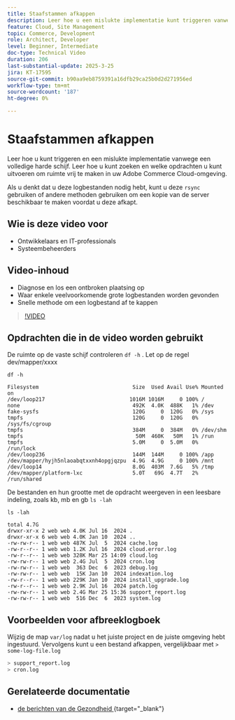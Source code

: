```yaml
---
title: Staafstammen afkappen
description: Leer hoe u een mislukte implementatie kunt triggeren vanwege een volledige harde schijf door grote logbestanden af te kappen.
feature: Cloud, Site Management
topic: Commerce, Development
role: Architect, Developer
level: Beginner, Intermediate
doc-type: Technical Video
duration: 206
last-substantial-update: 2025-3-25
jira: KT-17595
source-git-commit: b90aa9eb8759391a16dfb29ca25b0d2d271956ed
workflow-type: tm+mt
source-wordcount: '187'
ht-degree: 0%

---
```


# Staafstammen afkappen

Leer hoe u kunt triggeren en een mislukte implementatie vanwege een volledige harde schijf. Leer hoe u kunt zoeken en welke opdrachten u kunt uitvoeren om ruimte vrij te maken in uw Adobe Commerce Cloud-omgeving.

Als u denkt dat u deze logbestanden nodig hebt, kunt u deze `rsync` gebruiken of andere methoden gebruiken om een kopie van de server beschikbaar te maken voordat u deze afkapt.

## Wie is deze video voor

- Ontwikkelaars en IT-professionals
- Systeembeheerders

## Video-inhoud

- Diagnose en los een ontbroken plaatsing op
- Waar enkele veelvoorkomende grote logbestanden worden gevonden
- Snelle methode om een logbestand af te kappen

>[!VIDEO](https://video.tv.adobe.com/v/3454589?learn=on&captions=dut)


## Opdrachten die in de video worden gebruikt

De ruimte op de vaste schijf controleren `df -h` . Let op de regel dev/mapper/xxxx

```SHELL
df -h

Filesystem                              Size  Used Avail Use% Mounted on
/dev/loop217                           1016M 1016M     0 100% /
none                                    492K  4.0K  488K   1% /dev
fake-sysfs                              120G     0  120G   0% /sys
tmpfs                                   120G     0  120G   0% /sys/fs/cgroup
tmpfs                                   384M     0  384M   0% /dev/shm
tmpfs                                    50M  460K   50M   1% /run
tmpfs                                   5.0M     0  5.0M   0% /run/lock
/dev/loop236                            144M  144M     0 100% /app
/dev/mapper/hyjh5nlaoabqtxxnh4opgjqzpu  4.9G  4.9G     0 100% /mnt
/dev/loop14                             8.0G  403M  7.6G   5% /tmp
/dev/mapper/platform-lxc                5.0T   69G  4.7T   2% /run/shared
```


De bestanden en hun grootte met de opdracht weergeven in een leesbare indeling, zoals kb, mb en gb `ls -lah`

```SHELL
ls -lah

total 4.7G
drwxr-xr-x 2 web web 4.0K Jul 16  2024 .
drwxr-xr-x 6 web web 4.0K Jan 10  2024 ..
-rw-rw-r-- 1 web web 487K Jul  5  2024 cache.log
-rw-r--r-- 1 web web 1.2K Jul 16  2024 cloud.error.log
-rw-r--r-- 1 web web 328K Mar 25 14:09 cloud.log
-rw-rw-r-- 1 web web 2.4G Jul  5  2024 cron.log
-rw-rw-r-- 1 web web  363 Dec  6  2023 debug.log
-rw-rw-r-- 1 web web  15K Jan 10  2024 indexation.log
-rw-r--r-- 1 web web 229K Jan 10  2024 install_upgrade.log
-rw-r--r-- 1 web web 2.9K Jul 16  2024 patch.log
-rw-rw-r-- 1 web web 2.4G Mar 25 15:36 support_report.log
-rw-rw-r-- 1 web web  516 Dec  6  2023 system.log
```

## Voorbeelden voor afbreeklogboek

Wijzig de map `var/log` nadat u het juiste project en de juiste omgeving hebt ingestuurd. Vervolgens kunt u een bestand afkappen, vergelijkbaar met `> some-log-file.log`

```BASH
> support_report.log 
> cron.log 
```

## Gerelateerde documentatie

- [ de berichten van de Gezondheid ](https://experienceleague.adobe.com/nl/docs/commerce-on-cloud/user-guide/dev-tools/integrations/health-notifications){target="_blank"} 
